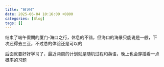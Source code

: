 ```yaml
---
title: "日记4"
date: 2025-06-04 10:16:00 +0800
categories: [Blog]
tags: []
---
```



结束了端午假期的厦门-海口之行，休息的不错，但海口的海景只能说是一般，下次还得去三亚，不过总的体验还是可以的

后面就要好好学习了，最近两周的计划就是随机过程和英语，晚上也会穿插看一点概率的习题